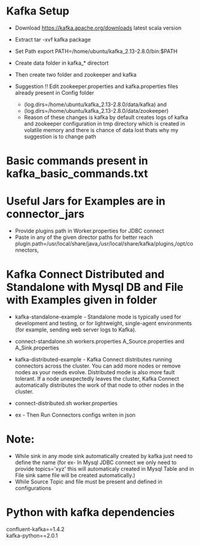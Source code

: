# Kafka Setup

* Download https://kafka.apache.org/downloads latest scala version <br />

* Extract tar -xvf kafka package <br />

* Set Path export PATH=/home/ubuntu/kafka_2.13-2.8.0/bin:$PATH <br />

* Create data folder in kafka_* directort <br />

* Then create two folder and zookeeper and kafka <br />

* Suggestion !! Edit zookeeper.properties and kafka.properties files already present in Config folder 
    - (log.dirs=/home/ubuntu/kafka_2.13-2.8.0/data/kafka) and <br />
    - (log.dirs=/home/ubuntu/kafka_2.13-2.8.0/data/zookeeper) <br /> 
    - Reason of these changes is kafka by default creates logs of kafka and zookeeper configuration in tmp directory which is created in volatile memory and there is chance of data lost thats why my suggestion is to change path <br />

# Basic commands present in kafka_basic_commands.txt

# Useful Jars for Examples are in connector_jars
   - Provide plugins path in Worker.properties for JDBC connect <br /> 
   - Paste in any of the given director paths for better reach plugin.path=/usr/local/share/java,/usr/local/share/kafka/plugins,/opt/connectors, <br /> 

# Kafka Connect Distributed and Standalone with Mysql DB and File with Examples given in folder 

* kafka-standalone-example - Standalone mode is typically used for development and testing, or for lightweight, single-agent environments (for example, sending web server logs to Kafka). <br />

- connect-standalone.sh workers.properties A_Source.properties and A_Sink.properties <br /> 

* kafka-distributed-example - Kafka Connect distributes running connectors across the cluster. You can add more nodes or remove nodes as your needs evolve. Distributed mode is also more fault tolerant. If a node unexpectedly leaves the cluster, Kafka Connect automatically distributes the work of that node to other nodes in the cluster. <br /> 

- connect-distributed.sh worker.properties <br />  

- ex - Then Run Connectors configs writen in json <br /> 

# Note: 
* While sink in any mode sink automatically created by kafka just need to define the name (for ex- In Mysql JDBC connect we only need to provide topics='xyz' this will automaticaly created in Mysql Table and in File sink same file will be created automatically.)
* While Source Topic and file must be present and defined in configurations 

# Python with kafka dependencies

confluent-kafka==1.4.2 <br />
kafka-python==2.0.1



